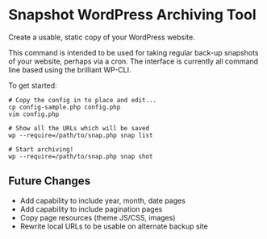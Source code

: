 # Snapshot WordPress Archiving Tool

Create a usable, static copy of your WordPress website.

This command is intended to be used for taking regular back-up snapshots of
your website, perhaps via a cron. The interface is currently all command line
based using the brilliant WP-CLI.

To get started:

    # Copy the config in to place and edit...
    cp config-sample.php config.php
    vim config.php

    # Show all the URLs which will be saved
    wp --require=/path/to/snap.php snap list

    # Start archiving!
    wp --require=/path/to/snap.php snap shot


## Future Changes

* Add capability to include year, month, date pages
* Add capability to include pagination pages
* Copy page resources (theme JS/CSS, images)
* Rewrite local URLs to be usable on alternate backup site
